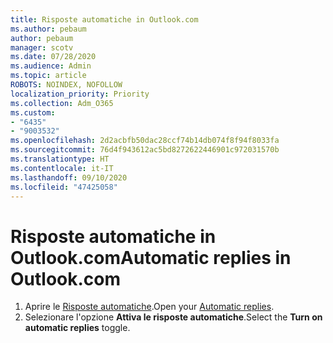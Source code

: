 ```yaml
---
title: Risposte automatiche in Outlook.com
ms.author: pebaum
author: pebaum
manager: scotv
ms.date: 07/28/2020
ms.audience: Admin
ms.topic: article
ROBOTS: NOINDEX, NOFOLLOW
localization_priority: Priority
ms.collection: Adm_O365
ms.custom:
- "6435"
- "9003532"
ms.openlocfilehash: 2d2acbfb50dac28ccf74b14db074f8f94f8033fa
ms.sourcegitcommit: 76d4f943612ac5bd8272622446901c972031570b
ms.translationtype: HT
ms.contentlocale: it-IT
ms.lasthandoff: 09/10/2020
ms.locfileid: "47425058"
---
```

# <a name="automatic-replies-in-outlookcom"></a><span data-ttu-id="83116-102">Risposte automatiche in Outlook.com</span><span class="sxs-lookup"><span data-stu-id="83116-102">Automatic replies in Outlook.com</span></span>

1. <span data-ttu-id="83116-103">Aprire le [Risposte automatiche](https://go.microsoft.com/fwlink/?linkid=2143007).</span><span class="sxs-lookup"><span data-stu-id="83116-103">Open your [Automatic replies](https://go.microsoft.com/fwlink/?linkid=2143007).</span></span>
2. <span data-ttu-id="83116-104">Selezionare l'opzione **Attiva le risposte automatiche**.</span><span class="sxs-lookup"><span data-stu-id="83116-104">Select the **Turn on automatic replies** toggle.</span></span>
